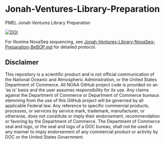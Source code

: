 # Jonah-Ventures-Library-Preparation
PMEL Jonah Ventures Library Preparation

[![DOI]()]()

For Illumina NovaSeq sequencing, see [Jonah-Ventures-Library-NovaSeq-Preparation-BeBOP.md](https://github.com/marinednadude/Jonah-Ventures-Library-Preparation/blob/main/Jonah-Ventures-Library-NovaSeq-Preparation-BeBOP.md) for detailed protocol.  

## Disclaimer
This repository is a scientific product and is not official communication of the National Oceanic and Atmospheric Administration, or the United States Department of Commerce. All NOAA GitHub project code is provided on an ‘as is’ basis and the user assumes responsibility for its use. Any claims against the Department of Commerce or Department of Commerce bureaus stemming from the use of this GitHub project will be governed by all applicable Federal law. Any reference to specific commercial products, processes, or services by service mark, trademark, manufacturer, or otherwise, does not constitute or imply their endorsement, recommendation or favoring by the Department of Commerce. The Department of Commerce seal and logo, or the seal and logo of a DOC bureau, shall not be used in any manner to imply endorsement of any commercial product or activity by DOC or the United States Government.
